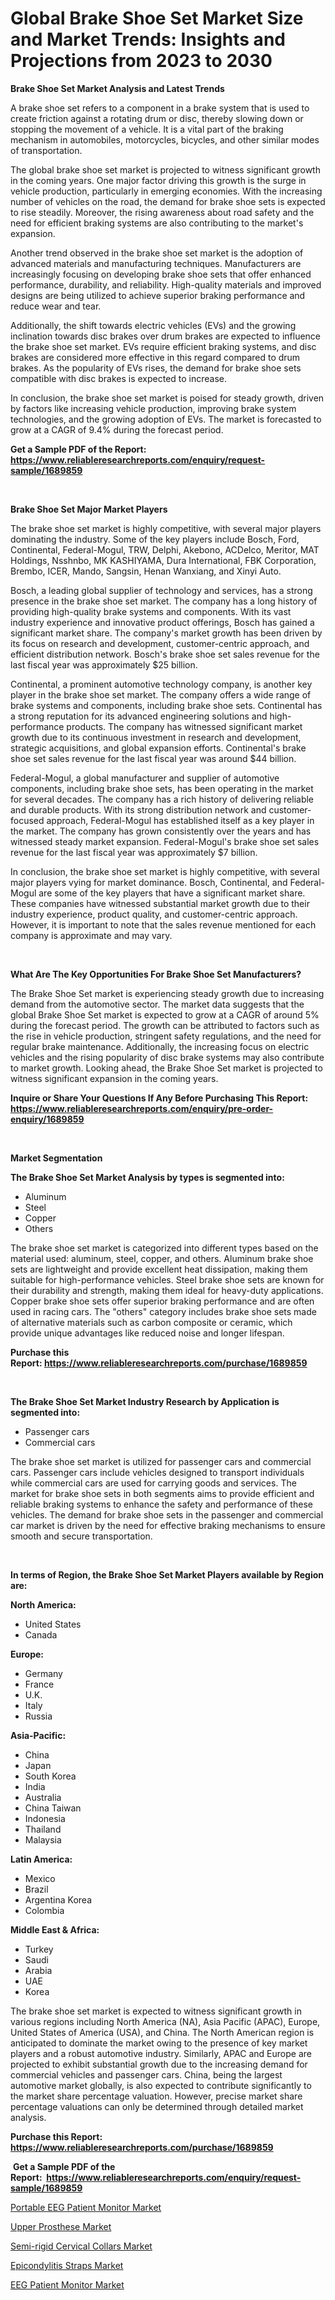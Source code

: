 <p><h1>Global Brake Shoe Set Market Size and Market Trends: Insights and Projections from 2023 to 2030</h1></p><p><strong>Brake Shoe Set Market Analysis and Latest Trends</strong></p>
<p><p>A brake shoe set refers to a component in a brake system that is used to create friction against a rotating drum or disc, thereby slowing down or stopping the movement of a vehicle. It is a vital part of the braking mechanism in automobiles, motorcycles, bicycles, and other similar modes of transportation.</p><p>The global brake shoe set market is projected to witness significant growth in the coming years. One major factor driving this growth is the surge in vehicle production, particularly in emerging economies. With the increasing number of vehicles on the road, the demand for brake shoe sets is expected to rise steadily. Moreover, the rising awareness about road safety and the need for efficient braking systems are also contributing to the market's expansion.</p><p>Another trend observed in the brake shoe set market is the adoption of advanced materials and manufacturing techniques. Manufacturers are increasingly focusing on developing brake shoe sets that offer enhanced performance, durability, and reliability. High-quality materials and improved designs are being utilized to achieve superior braking performance and reduce wear and tear.</p><p>Additionally, the shift towards electric vehicles (EVs) and the growing inclination towards disc brakes over drum brakes are expected to influence the brake shoe set market. EVs require efficient braking systems, and disc brakes are considered more effective in this regard compared to drum brakes. As the popularity of EVs rises, the demand for brake shoe sets compatible with disc brakes is expected to increase.</p><p>In conclusion, the brake shoe set market is poised for steady growth, driven by factors like increasing vehicle production, improving brake system technologies, and the growing adoption of EVs. The market is forecasted to grow at a CAGR of 9.4% during the forecast period.</p></p>
<p><strong>Get a Sample PDF of the Report:&nbsp; <a href="https://www.reliableresearchreports.com/enquiry/request-sample/1689859">https://www.reliableresearchreports.com/enquiry/request-sample/1689859</a></strong></p>
<p>&nbsp;</p>
<p><strong>Brake Shoe Set Major Market Players</strong></p>
<p><p>The brake shoe set market is highly competitive, with several major players dominating the industry. Some of the key players include Bosch, Ford, Continental, Federal-Mogul, TRW, Delphi, Akebono, ACDelco, Meritor, MAT Holdings, Nsshnbo, MK KASHIYAMA, Dura International, FBK Corporation, Brembo, ICER, Mando, Sangsin, Henan Wanxiang, and Xinyi Auto.</p><p>Bosch, a leading global supplier of technology and services, has a strong presence in the brake shoe set market. The company has a long history of providing high-quality brake systems and components. With its vast industry experience and innovative product offerings, Bosch has gained a significant market share. The company's market growth has been driven by its focus on research and development, customer-centric approach, and efficient distribution network. Bosch's brake shoe set sales revenue for the last fiscal year was approximately $25 billion.</p><p>Continental, a prominent automotive technology company, is another key player in the brake shoe set market. The company offers a wide range of brake systems and components, including brake shoe sets. Continental has a strong reputation for its advanced engineering solutions and high-performance products. The company has witnessed significant market growth due to its continuous investment in research and development, strategic acquisitions, and global expansion efforts. Continental's brake shoe set sales revenue for the last fiscal year was around $44 billion.</p><p>Federal-Mogul, a global manufacturer and supplier of automotive components, including brake shoe sets, has been operating in the market for several decades. The company has a rich history of delivering reliable and durable products. With its strong distribution network and customer-focused approach, Federal-Mogul has established itself as a key player in the market. The company has grown consistently over the years and has witnessed steady market expansion. Federal-Mogul's brake shoe set sales revenue for the last fiscal year was approximately $7 billion.</p><p>In conclusion, the brake shoe set market is highly competitive, with several major players vying for market dominance. Bosch, Continental, and Federal-Mogul are some of the key players that have a significant market share. These companies have witnessed substantial market growth due to their industry experience, product quality, and customer-centric approach. However, it is important to note that the sales revenue mentioned for each company is approximate and may vary.</p></p>
<p>&nbsp;</p>
<p><strong>What Are The Key Opportunities For Brake Shoe Set Manufacturers?</strong></p>
<p><p>The Brake Shoe Set market is experiencing steady growth due to increasing demand from the automotive sector. The market data suggests that the global Brake Shoe Set market is expected to grow at a CAGR of around 5% during the forecast period. The growth can be attributed to factors such as the rise in vehicle production, stringent safety regulations, and the need for regular brake maintenance. Additionally, the increasing focus on electric vehicles and the rising popularity of disc brake systems may also contribute to market growth. Looking ahead, the Brake Shoe Set market is projected to witness significant expansion in the coming years.</p></p>
<p><strong>Inquire or Share Your Questions If Any Before Purchasing This Report: <a href="https://www.reliableresearchreports.com/enquiry/pre-order-enquiry/1689859">https://www.reliableresearchreports.com/enquiry/pre-order-enquiry/1689859</a></strong></p>
<p>&nbsp;</p>
<p><strong>Market Segmentation</strong></p>
<p><strong>The Brake Shoe Set Market Analysis by types is segmented into:</strong></p>
<p><ul><li>Aluminum</li><li>Steel</li><li>Copper</li><li>Others</li></ul></p>
<p><p>The brake shoe set market is categorized into different types based on the material used: aluminum, steel, copper, and others. Aluminum brake shoe sets are lightweight and provide excellent heat dissipation, making them suitable for high-performance vehicles. Steel brake shoe sets are known for their durability and strength, making them ideal for heavy-duty applications. Copper brake shoe sets offer superior braking performance and are often used in racing cars. The "others" category includes brake shoe sets made of alternative materials such as carbon composite or ceramic, which provide unique advantages like reduced noise and longer lifespan.</p></p>
<p><strong>Purchase this Report:&nbsp;<a href="https://www.reliableresearchreports.com/purchase/1689859">https://www.reliableresearchreports.com/purchase/1689859</a></strong></p>
<p>&nbsp;</p>
<p><strong>The Brake Shoe Set Market Industry Research by Application is segmented into:</strong></p>
<p><ul><li>Passenger cars</li><li>Commercial cars</li></ul></p>
<p><p>The brake shoe set market is utilized for passenger cars and commercial cars. Passenger cars include vehicles designed to transport individuals while commercial cars are used for carrying goods and services. The market for brake shoe sets in both segments aims to provide efficient and reliable braking systems to enhance the safety and performance of these vehicles. The demand for brake shoe sets in the passenger and commercial car market is driven by the need for effective braking mechanisms to ensure smooth and secure transportation.</p></p>
<p>&nbsp;</p>
<p><strong>In terms of Region, the Brake Shoe Set Market Players available by Region are:</strong></p>
<p>
    <p> <strong> North America: </strong>
        <ul>
            <li>United States</li>
            <li>Canada</li>
        </ul>
        </p> 
    <p> <strong> Europe: </strong>
        <ul>
            <li>Germany</li>
            <li>France</li>
            <li>U.K.</li>
            <li>Italy</li>
            <li>Russia</li>
        </ul>
        </p> 
    <p> <strong> Asia-Pacific: </strong>
        <ul>
            <li>China</li>
            <li>Japan</li>
            <li>South Korea</li>
            <li>India</li>
            <li>Australia</li>
            <li>China Taiwan</li>
            <li>Indonesia</li>
            <li>Thailand</li>
            <li>Malaysia</li>
        </ul>
        </p> 
    <p> <strong> Latin America: </strong>
        <ul>
            <li>Mexico</li>
            <li>Brazil</li>
            <li>Argentina Korea</li>
            <li>Colombia</li>
        </ul>
        </p> 
    <p> <strong> Middle East & Africa: </strong>
        <ul>
            <li>Turkey</li>
            <li>Saudi</li>
            <li>Arabia</li>
            <li>UAE</li>
            <li>Korea</li>
        </ul>
    </p>
    </p>
<p><p>The brake shoe set market is expected to witness significant growth in various regions including North America (NA), Asia Pacific (APAC), Europe, United States of America (USA), and China. The North American region is anticipated to dominate the market owing to the presence of key market players and a robust automotive industry. Similarly, APAC and Europe are projected to exhibit substantial growth due to the increasing demand for commercial vehicles and passenger cars. China, being the largest automotive market globally, is also expected to contribute significantly to the market share percentage valuation. However, precise market share percentage valuations can only be determined through detailed market analysis.</p></p>
<p><strong>Purchase this Report: <a href="https://www.reliableresearchreports.com/purchase/1689859">https://www.reliableresearchreports.com/purchase/1689859</a></strong></p>
<p>&nbsp;<strong>Get a Sample PDF of the Report:&nbsp;&nbsp;<a href="https://www.reliableresearchreports.com/enquiry/request-sample/1689859">https://www.reliableresearchreports.com/enquiry/request-sample/1689859</a></strong></p>
<p><strong></strong></p>
<p><p><a href="https://medium.com/@jarredmertz2772/portable-eeg-patient-monitor-market-share-evolution-and-market-growth-trends-2023-2030-857fd7090215">Portable EEG Patient Monitor Market</a></p><p><a href="https://www.linkedin.com/pulse/upper-prosthese-market-insights-players-forecast-till-2030-livbf/">Upper Prosthese Market</a></p><p><a href="https://www.linkedin.com/pulse/decoding-semi-rigid-cervical-collars-market-deep-dive-latest-so7yf/">Semi-rigid Cervical Collars Market</a></p><p><a href="https://www.linkedin.com/pulse/epicondylitis-straps-market-research-report-provides-jvm2f/">Epicondylitis Straps Market</a></p><p><a href="https://medium.com/@reyeshowell655/eeg-patient-monitor-market-size-and-market-trends-complete-industry-overview-2023-to-2030-5a579ff0d45c">EEG Patient Monitor Market</a></p></p>